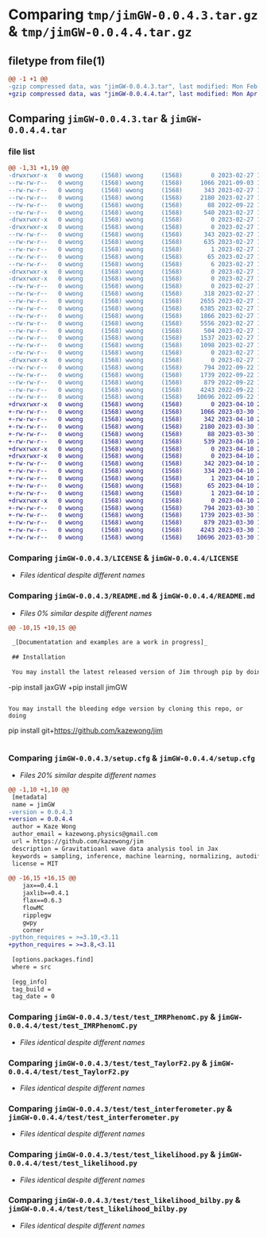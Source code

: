 # Comparing `tmp/jimGW-0.0.4.3.tar.gz` & `tmp/jimGW-0.0.4.4.tar.gz`

## filetype from file(1)

```diff
@@ -1 +1 @@
-gzip compressed data, was "jimGW-0.0.4.3.tar", last modified: Mon Feb 27 17:31:08 2023, max compression
+gzip compressed data, was "jimGW-0.0.4.4.tar", last modified: Mon Apr 10 20:24:10 2023, max compression
```

## Comparing `jimGW-0.0.4.3.tar` & `jimGW-0.0.4.4.tar`

### file list

```diff
@@ -1,31 +1,19 @@
-drwxrwxr-x   0 wwong     (1568) wwong     (1568)        0 2023-02-27 17:31:08.647849 jimGW-0.0.4.3/
--rw-rw-r--   0 wwong     (1568) wwong     (1568)     1066 2021-09-03 17:05:57.000000 jimGW-0.0.4.3/LICENSE
--rw-rw-r--   0 wwong     (1568) wwong     (1568)      343 2023-02-27 17:31:08.648884 jimGW-0.0.4.3/PKG-INFO
--rw-rw-r--   0 wwong     (1568) wwong     (1568)     2180 2023-02-27 17:29:58.000000 jimGW-0.0.4.3/README.md
--rw-rw-r--   0 wwong     (1568) wwong     (1568)       88 2022-09-22 13:41:02.000000 jimGW-0.0.4.3/pyproject.toml
--rw-rw-r--   0 wwong     (1568) wwong     (1568)      540 2023-02-27 17:31:08.652886 jimGW-0.0.4.3/setup.cfg
-drwxrwxr-x   0 wwong     (1568) wwong     (1568)        0 2023-02-27 17:31:08.533451 jimGW-0.0.4.3/src/
-drwxrwxr-x   0 wwong     (1568) wwong     (1568)        0 2023-02-27 17:31:08.579192 jimGW-0.0.4.3/src/jimGW.egg-info/
--rw-rw-r--   0 wwong     (1568) wwong     (1568)      343 2023-02-27 17:31:08.000000 jimGW-0.0.4.3/src/jimGW.egg-info/PKG-INFO
--rw-rw-r--   0 wwong     (1568) wwong     (1568)      635 2023-02-27 17:31:08.000000 jimGW-0.0.4.3/src/jimGW.egg-info/SOURCES.txt
--rw-rw-r--   0 wwong     (1568) wwong     (1568)        1 2023-02-27 17:31:08.000000 jimGW-0.0.4.3/src/jimGW.egg-info/dependency_links.txt
--rw-rw-r--   0 wwong     (1568) wwong     (1568)       65 2023-02-27 17:31:08.000000 jimGW-0.0.4.3/src/jimGW.egg-info/requires.txt
--rw-rw-r--   0 wwong     (1568) wwong     (1568)        6 2023-02-27 17:31:08.000000 jimGW-0.0.4.3/src/jimGW.egg-info/top_level.txt
-drwxrwxr-x   0 wwong     (1568) wwong     (1568)        0 2023-02-27 17:31:08.583810 jimGW-0.0.4.3/src/jimgw/
-drwxrwxr-x   0 wwong     (1568) wwong     (1568)        0 2023-02-27 17:31:08.621289 jimGW-0.0.4.3/src/jimgw/PE/
--rw-rw-r--   0 wwong     (1568) wwong     (1568)        0 2023-02-27 17:13:44.000000 jimGW-0.0.4.3/src/jimgw/PE/__init__.py
--rw-rw-r--   0 wwong     (1568) wwong     (1568)      318 2023-02-27 17:29:58.000000 jimGW-0.0.4.3/src/jimgw/PE/constants.py
--rw-rw-r--   0 wwong     (1568) wwong     (1568)     2655 2023-02-27 17:29:58.000000 jimGW-0.0.4.3/src/jimgw/PE/detector_preset.py
--rw-rw-r--   0 wwong     (1568) wwong     (1568)     6385 2023-02-27 17:29:58.000000 jimGW-0.0.4.3/src/jimgw/PE/detector_projection.py
--rw-rw-r--   0 wwong     (1568) wwong     (1568)     1866 2023-02-27 17:29:58.000000 jimGW-0.0.4.3/src/jimgw/PE/generate_noise.py
--rw-rw-r--   0 wwong     (1568) wwong     (1568)     5556 2023-02-27 17:29:58.000000 jimGW-0.0.4.3/src/jimgw/PE/heterodyneLikelihood.py
--rw-rw-r--   0 wwong     (1568) wwong     (1568)      504 2023-02-27 17:29:58.000000 jimGW-0.0.4.3/src/jimgw/PE/single_event_likelihood.py
--rw-rw-r--   0 wwong     (1568) wwong     (1568)     1537 2023-02-27 17:29:58.000000 jimGW-0.0.4.3/src/jimgw/PE/time_and_date.py
--rw-rw-r--   0 wwong     (1568) wwong     (1568)     1098 2023-02-27 17:29:58.000000 jimGW-0.0.4.3/src/jimgw/PE/utils.py
--rw-rw-r--   0 wwong     (1568) wwong     (1568)        0 2023-02-27 17:13:45.000000 jimGW-0.0.4.3/src/jimgw/__init__.py
-drwxrwxr-x   0 wwong     (1568) wwong     (1568)        0 2023-02-27 17:31:08.643343 jimGW-0.0.4.3/test/
--rw-rw-r--   0 wwong     (1568) wwong     (1568)      794 2022-09-22 13:43:50.000000 jimGW-0.0.4.3/test/test_IMRPhenomC.py
--rw-rw-r--   0 wwong     (1568) wwong     (1568)     1739 2022-09-22 13:43:50.000000 jimGW-0.0.4.3/test/test_TaylorF2.py
--rw-rw-r--   0 wwong     (1568) wwong     (1568)      879 2022-09-22 13:43:50.000000 jimGW-0.0.4.3/test/test_interferometer.py
--rw-rw-r--   0 wwong     (1568) wwong     (1568)     4243 2022-09-22 13:43:50.000000 jimGW-0.0.4.3/test/test_likelihood.py
--rw-rw-r--   0 wwong     (1568) wwong     (1568)    10696 2022-09-22 13:43:50.000000 jimGW-0.0.4.3/test/test_likelihood_bilby.py
+drwxrwxr-x   0 wwong     (1568) wwong     (1568)        0 2023-04-10 20:24:10.597065 jimGW-0.0.4.4/
+-rw-rw-r--   0 wwong     (1568) wwong     (1568)     1066 2023-03-30 17:56:57.000000 jimGW-0.0.4.4/LICENSE
+-rw-rw-r--   0 wwong     (1568) wwong     (1568)      342 2023-04-10 20:24:10.598128 jimGW-0.0.4.4/PKG-INFO
+-rw-rw-r--   0 wwong     (1568) wwong     (1568)     2180 2023-03-30 18:12:50.000000 jimGW-0.0.4.4/README.md
+-rw-rw-r--   0 wwong     (1568) wwong     (1568)       88 2023-03-30 17:56:57.000000 jimGW-0.0.4.4/pyproject.toml
+-rw-rw-r--   0 wwong     (1568) wwong     (1568)      539 2023-04-10 20:24:10.602540 jimGW-0.0.4.4/setup.cfg
+drwxrwxr-x   0 wwong     (1568) wwong     (1568)        0 2023-04-10 20:24:10.524463 jimGW-0.0.4.4/src/
+drwxrwxr-x   0 wwong     (1568) wwong     (1568)        0 2023-04-10 20:24:10.567312 jimGW-0.0.4.4/src/jimGW.egg-info/
+-rw-rw-r--   0 wwong     (1568) wwong     (1568)      342 2023-04-10 20:24:10.000000 jimGW-0.0.4.4/src/jimGW.egg-info/PKG-INFO
+-rw-rw-r--   0 wwong     (1568) wwong     (1568)      334 2023-04-10 20:24:10.000000 jimGW-0.0.4.4/src/jimGW.egg-info/SOURCES.txt
+-rw-rw-r--   0 wwong     (1568) wwong     (1568)        1 2023-04-10 20:24:10.000000 jimGW-0.0.4.4/src/jimGW.egg-info/dependency_links.txt
+-rw-rw-r--   0 wwong     (1568) wwong     (1568)       65 2023-04-10 20:24:10.000000 jimGW-0.0.4.4/src/jimGW.egg-info/requires.txt
+-rw-rw-r--   0 wwong     (1568) wwong     (1568)        1 2023-04-10 20:24:10.000000 jimGW-0.0.4.4/src/jimGW.egg-info/top_level.txt
+drwxrwxr-x   0 wwong     (1568) wwong     (1568)        0 2023-04-10 20:24:10.592321 jimGW-0.0.4.4/test/
+-rw-rw-r--   0 wwong     (1568) wwong     (1568)      794 2023-03-30 17:56:58.000000 jimGW-0.0.4.4/test/test_IMRPhenomC.py
+-rw-rw-r--   0 wwong     (1568) wwong     (1568)     1739 2023-03-30 17:56:58.000000 jimGW-0.0.4.4/test/test_TaylorF2.py
+-rw-rw-r--   0 wwong     (1568) wwong     (1568)      879 2023-03-30 17:56:58.000000 jimGW-0.0.4.4/test/test_interferometer.py
+-rw-rw-r--   0 wwong     (1568) wwong     (1568)     4243 2023-03-30 17:56:58.000000 jimGW-0.0.4.4/test/test_likelihood.py
+-rw-rw-r--   0 wwong     (1568) wwong     (1568)    10696 2023-03-30 17:56:58.000000 jimGW-0.0.4.4/test/test_likelihood_bilby.py
```

### Comparing `jimGW-0.0.4.3/LICENSE` & `jimGW-0.0.4.4/LICENSE`

 * *Files identical despite different names*

### Comparing `jimGW-0.0.4.3/README.md` & `jimGW-0.0.4.4/README.md`

 * *Files 0% similar despite different names*

```diff
@@ -10,15 +10,15 @@
 
 _[Documentatation and examples are a work in progress]_
 
 ## Installation
 
 You may install the latest released version of Jim through pip by doing
 ```
-pip install jaxGW
+pip install jimGW
 ```
 
 You may install the bleeding edge version by cloning this repo, or doing
 ```
 pip install git+https://github.com/kazewong/jim
 ```
```

### Comparing `jimGW-0.0.4.3/setup.cfg` & `jimGW-0.0.4.4/setup.cfg`

 * *Files 20% similar despite different names*

```diff
@@ -1,10 +1,10 @@
 [metadata]
 name = jimGW
-version = 0.0.4.3
+version = 0.0.4.4
 author = Kaze Wong
 author_email = kazewong.physics@gmail.com
 url = https://github.com/kazewong/jim
 description = Gravitatioanl wave data analysis tool in Jax
 keywords = sampling, inference, machine learning, normalizing, autodiff, jax
 license = MIT
 
@@ -16,15 +16,15 @@
 	jax==0.4.1
 	jaxlib==0.4.1
 	flax==0.6.3
 	flowMC
 	ripplegw
 	gwpy
 	corner
-python_requires = >=3.10,<3.11
+python_requires = >=3.8,<3.11
 
 [options.packages.find]
 where = src
 
 [egg_info]
 tag_build = 
 tag_date = 0
```

### Comparing `jimGW-0.0.4.3/test/test_IMRPhenomC.py` & `jimGW-0.0.4.4/test/test_IMRPhenomC.py`

 * *Files identical despite different names*

### Comparing `jimGW-0.0.4.3/test/test_TaylorF2.py` & `jimGW-0.0.4.4/test/test_TaylorF2.py`

 * *Files identical despite different names*

### Comparing `jimGW-0.0.4.3/test/test_interferometer.py` & `jimGW-0.0.4.4/test/test_interferometer.py`

 * *Files identical despite different names*

### Comparing `jimGW-0.0.4.3/test/test_likelihood.py` & `jimGW-0.0.4.4/test/test_likelihood.py`

 * *Files identical despite different names*

### Comparing `jimGW-0.0.4.3/test/test_likelihood_bilby.py` & `jimGW-0.0.4.4/test/test_likelihood_bilby.py`

 * *Files identical despite different names*

